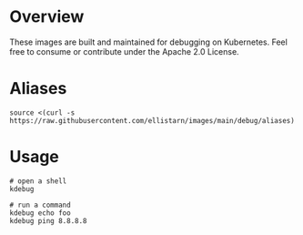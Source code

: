 # Overview
These images are built and maintained for debugging on Kubernetes. Feel free to consume or contribute under the Apache 2.0 License.

# Aliases
```
source <(curl -s https://raw.githubusercontent.com/ellistarn/images/main/debug/aliases)
```
# Usage
```
# open a shell
kdebug

# run a command
kdebug echo foo
kdebug ping 8.8.8.8
